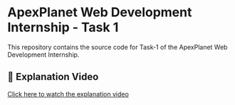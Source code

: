 # ApexPlanet Web Development Internship - Task 1

This repository contains the source code for Task-1 of the ApexPlanet Web Development Internship.

## 📎 Explanation Video

[Click here to watch the explanation video](https://www.linkedin.com/posts/mamatha-sunkari-83b967314_im-excited-to-share-that-ive-successfully-activity-7328280038481534977-Lr63?utm_source=share&utm_medium=member_desktop&rcm=ACoAAE_gRe8Bl7y5j7mrmaqi49Jn_qiJ00YjcdI)
